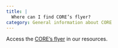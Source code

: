 ```yaml
---
title: |
  Where can I find CORE’s flyer?
category: General information about CORE
---
```

Access the [CORE’s flyer](/resources/core-flyer-updated-july2017.pdf)
in our resources.
